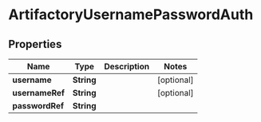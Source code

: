 # ArtifactoryUsernamePasswordAuth

## Properties
Name | Type | Description | Notes
------------ | ------------- | ------------- | -------------
**username** | **String** |  |  [optional]
**usernameRef** | **String** |  |  [optional]
**passwordRef** | **String** |  | 
